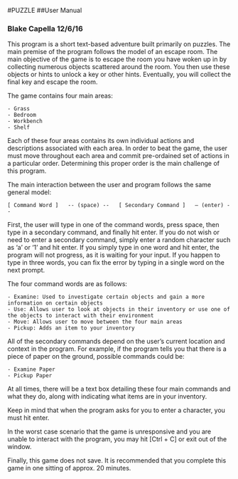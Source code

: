 #PUZZLE
##User Manual
### Blake Capella 12/6/16

This program is a short text-based adventure built primarily on puzzles.  The main premise of the program follows the model of an escape room. The main objective of the game is to escape the room you have woken up in by collecting numerous objects scattered around the room. You then use these objects or hints to unlock a key or other hints. Eventually, you will collect the final key and escape the room.

The game contains four main areas:

	- Grass
	- Bedroom
	- Workbench
	- Shelf

Each of these four areas contains its own individual actions and descriptions associated with each area. In order to beat the game, the user must move throughout each area and commit pre-ordained set of actions in a particular order. Determining this proper order is the main challenge of this program.

The main interaction between the user and program follows the same general model:
	
	[ Command Word ]   -- (space) --   [ Secondary Command ]   – (enter) --

First, the user will type in one of the command words, press space, then type in a secondary command, and finally hit enter. If you do not wish or need to enter a secondary command, simply enter a random character such as ‘a’ or ‘1’ and hit enter. If you simply type in one word and hit enter, the program will not progress, as it is waiting for your input. If you happen to type in three words, you can fix the error by typing in a single word on the next prompt.

The four command words are as follows:

	- Examine: Used to investigate certain objects and gain a more information on certain objects
	- Use: Allows user to look at objects in their inventory or use one of the objects to interact with their environment
	- Move: Allows user to move between the four main areas 
	- Pickup: Adds an item to your inventory

All  of the secondary commands depend on the user’s current location and context in the program. For example, if the program tells you that there is a piece of paper on the ground, possible commands could be:
	
	- Examine Paper
	- Pickup Paper

At all times, there will be a text box detailing these four main commands and what they do, along with indicating what items are in your inventory.

Keep in mind that when the program asks for you to enter a character, you must hit enter.

In the worst case scenario that the game is unresponsive and you are unable to interact with the program, you may hit [Ctrl + C] or exit out of the window.

Finally, this game does not save. It is recommended that you complete this game in one sitting of approx. 20 minutes.
